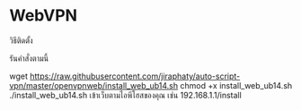 # WebVPN
วิธีติดตั้ง

รันคำสั่งตามนี้

wget https://raw.githubusercontent.com/jiraphaty/auto-script-vpn/master/openvpnweb/install_web_ub14.sh
chmod +x install_web_ub14.sh
./install_web_ub14.sh
เข้าเว็บตามไอพีโฮสของคุณ เช่น 192.168.1.1/install

